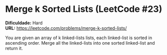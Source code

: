 # Merge k Sorted Lists (LeetCode #23)

**Dificuldade:** Hard  
**URL:** https://leetcode.com/problems/merge-k-sorted-lists/

You are given an array of k linked-lists lists, each linked-list is sorted in ascending order. Merge all the linked-lists into one sorted linked-list and return it.
